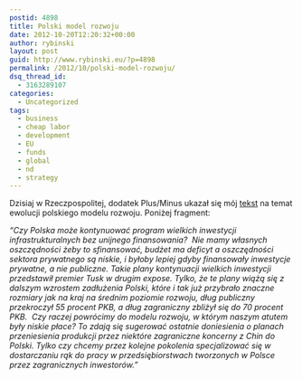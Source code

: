 ```yaml
---
postid: 4898
title: Polski model rozwoju
date: 2012-10-20T12:20:32+00:00
author: rybinski
layout: post
guid: http://www.rybinski.eu/?p=4898
permalink: /2012/10/polski-model-rozwoju/
dsq_thread_id:
  - 3163289107
categories:
  - Uncategorized
tags:
  - business
  - cheap labor
  - development
  - EU
  - funds
  - global
  - nd
  - strategy
---
```

Dzisiaj w Rzeczpospolitej, dodatek Plus/Minus ukazał się mój [tekst](http://www.rp.pl/artykul/61991,943982-Polski-model-rozwoju.html) na temat ewolucji polskiego modelu rozwoju. Poniżej fragment:

_“Czy Polska może kontynuować program wielkich inwestycji infrastrukturalnych bez unijnego finansowania?  Nie mamy własnych oszczędności żeby to sfinansować, budżet ma deficyt a oszczędności sektora prywatnego są niskie, i byłoby lepiej gdyby finansowały inwestycje prywatne, a nie publiczne. Takie plany kontynuacji wielkich inwestycji przedstawił premier Tusk w drugim expose. Tylko, że te plany wiążą się z dalszym wzrostem zadłużenia Polski, które i tak już przybrało znaczne rozmiary jak na kraj na średnim poziomie rozwoju, dług publiczny przekroczył 55 procent PKB, a dług zagraniczny zbliżył się do 70 procent PKB.  Czy raczej powrócimy do modelu rozwoju, w którym naszym atutem były niskie płace? To zdają się sugerować ostatnie doniesienia o planach przeniesienia produkcji przez niektóre zagraniczne koncerny z Chin do Polski. Tylko czy chcemy przez kolejne pokolenia specjalizować się w dostarczaniu rąk do pracy w przedsiębiorstwach tworzonych w Polsce przez zagranicznych inwestorów.”_

 
